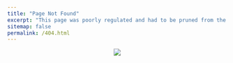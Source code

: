 ```yaml
---
title: "Page Not Found"
excerpt: "This page was poorly regulated and had to be pruned from the diagram. For more information, please go to the root directory."
sitemap: false
permalink: /404.html
---
```

<CENTER>
<IMG SRC="https://orthogonal-research.weebly.com/1757265_orig%20(1)">
</CENTER>

